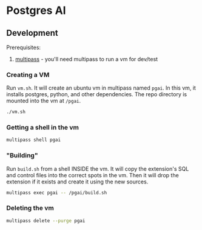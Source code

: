 # Postgres AI


## Development

Prerequisites:

1. [multipass](https://multipass.run/install) - you'll need multipass to run a vm for dev/test

### Creating a VM

Run `vm.sh`. It will create an ubuntu vm in multipass named `pgai`. 
In this vm, it installs postgres, python, and other dependencies.
The repo directory is mounted into the vm at `/pgai`.

```bash
./vm.sh
```

### Getting a shell in the vm

```bash
multipass shell pgai
```

### "Building"

Run `build.sh` from a shell INSIDE the vm. It will copy the extension's SQL and 
control files into the correct spots in the vm. Then it will drop the extension 
if it exists and create it using the new sources.

```bash
multipass exec pgai -- /pgai/build.sh
```

### Deleting the vm

```bash
multipass delete --purge pgai
```